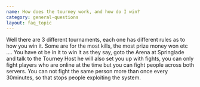 ```yaml
---
name: How does the tourney work, and how do I win?
category: general-questions
layout: faq_topic
---
```

Well there are 3 different tournaments, each one has different rules as to how you win it. Some are for the most kills, the most prize money won etc .... You have ot be in it to win it as they say, goto the Arena at Springlade and talk to the Tourney Host he will also set you up with fights, you can only fight players who are online at the time but you can fight people across both servers. You can not fight the same person more than once every 30minutes, so that stops people exploiting the system.